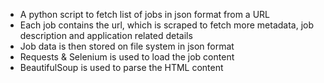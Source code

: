 - A python script to fetch list of jobs in json format from a URL
- Each job contains the url, which is scraped to fetch more metadata, job description and application related details
- Job data is then stored on file system in json format
- Requests & Selenium is used to load the job content 
- BeautifulSoup is used to parse the HTML content
